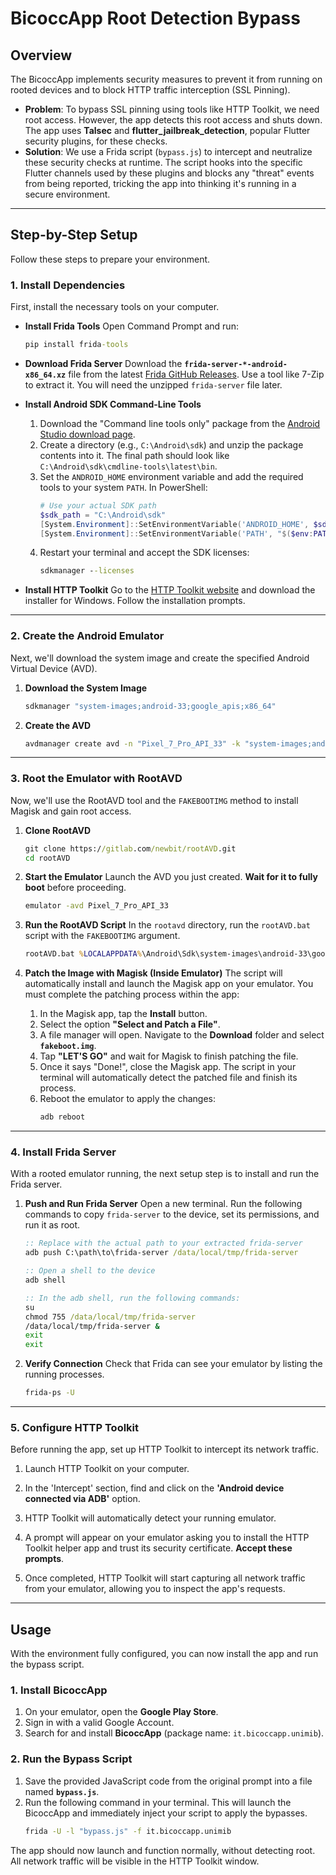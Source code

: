 # BicoccApp Root Detection Bypass

## Overview

The BicoccApp implements security measures to prevent it from running on rooted devices and to block HTTP traffic interception (SSL Pinning).

  * **Problem**: To bypass SSL pinning using tools like HTTP Toolkit, we need root access. However, the app detects this root access and shuts down. The app uses **Talsec** and **flutter\_jailbreak\_detection**, popular Flutter security plugins, for these checks.
  * **Solution**: We use a Frida script (`bypass.js`) to intercept and neutralize these security checks at runtime. The script hooks into the specific Flutter channels used by these plugins and blocks any "threat" events from being reported, tricking the app into thinking it's running in a secure environment.

-----

## Step-by-Step Setup

Follow these steps to prepare your environment.

### 1\. Install Dependencies

First, install the necessary tools on your computer.

  * **Install Frida Tools**
    Open Command Prompt and run:

    ```cmd
    pip install frida-tools
    ```

  * **Download Frida Server**
    Download the **`frida-server-*-android-x86_64.xz`** file from the latest [Frida GitHub Releases](https://github.com/frida/frida/releases). Use a tool like 7-Zip to extract it. You will need the unzipped `frida-server` file later.

  * **Install Android SDK Command-Line Tools**

    1.  Download the "Command line tools only" package from the [Android Studio download page](https://www.google.com/search?q=https://developer.android.com/studio%23command-line-tools-only).
    2.  Create a directory (e.g., `C:\Android\sdk`) and unzip the package contents into it. The final path should look like `C:\Android\sdk\cmdline-tools\latest\bin`.
    3.  Set the `ANDROID_HOME` environment variable and add the required tools to your system `PATH`. In PowerShell:
        ```powershell
        # Use your actual SDK path
        $sdk_path = "C:\Android\sdk"
        [System.Environment]::SetEnvironmentVariable('ANDROID_HOME', $sdk_path, 'User')
        [System.Environment]::SetEnvironmentVariable('PATH', "$($env:PATH);$sdk_path\cmdline-tools\latest\bin;$sdk_path\platform-tools", 'User')
        ```
    4.  Restart your terminal and accept the SDK licenses:
        ```cmd
        sdkmanager --licenses
        ```

  * **Install HTTP Toolkit**
    Go to the [HTTP Toolkit website](https://httptoolkit.com/) and download the installer for Windows. Follow the installation prompts.

-----

### 2\. Create the Android Emulator

Next, we'll download the system image and create the specified Android Virtual Device (AVD).

1.  **Download the System Image**

    ```cmd
    sdkmanager "system-images;android-33;google_apis;x86_64"
    ```

2.  **Create the AVD**

    ```cmd
    avdmanager create avd -n "Pixel_7_Pro_API_33" -k "system-images;android-33;google_apis;x86_64" --device "pixel_7_pro"
    ```

-----

### 3\. Root the Emulator with RootAVD

Now, we'll use the RootAVD tool and the `FAKEBOOTIMG` method to install Magisk and gain root access.

1.  **Clone RootAVD**

    ```cmd
    git clone https://gitlab.com/newbit/rootAVD.git
    cd rootAVD
    ```

2.  **Start the Emulator**
    Launch the AVD you just created. **Wait for it to fully boot** before proceeding.

    ```cmd
    emulator -avd Pixel_7_Pro_API_33
    ```

3.  **Run the RootAVD Script**
    In the `rootavd` directory, run the `rootAVD.bat` script with the `FAKEBOOTIMG` argument.

    ```cmd
    rootAVD.bat %LOCALAPPDATA%\Android\Sdk\system-images\android-33\google_apis_playstore\x86_64\ramdisk.img FAKEBOOTIMG
    ```

4.  **Patch the Image with Magisk (Inside Emulator)**
    The script will automatically install and launch the Magisk app on your emulator. You must complete the patching process within the app:

    1.  In the Magisk app, tap the **Install** button.
    2.  Select the option **"Select and Patch a File"**.
    3.  A file manager will open. Navigate to the **Download** folder and select **`fakeboot.img`**.
    4.  Tap **"LET'S GO"** and wait for Magisk to finish patching the file.
    5.  Once it says "Done\!", close the Magisk app. The script in your terminal will automatically detect the patched file and finish its process.
    6.  Reboot the emulator to apply the changes:
        ```cmd
        adb reboot
        ```

-----

### 4\. Install Frida Server

With a rooted emulator running, the next setup step is to install and run the Frida server.

1.  **Push and Run Frida Server**
    Open a new terminal. Run the following commands to copy `frida-server` to the device, set its permissions, and run it as root.

    ```cmd
    :: Replace with the actual path to your extracted frida-server
    adb push C:\path\to\frida-server /data/local/tmp/frida-server

    :: Open a shell to the device
    adb shell

    :: In the adb shell, run the following commands:
    su
    chmod 755 /data/local/tmp/frida-server
    /data/local/tmp/frida-server &
    exit
    exit
    ```

2.  **Verify Connection**
    Check that Frida can see your emulator by listing the running processes.

    ```cmd
    frida-ps -U
    ```

-----

### 5\. Configure HTTP Toolkit

Before running the app, set up HTTP Toolkit to intercept its network traffic.

1.  Launch HTTP Toolkit on your computer.

2.  In the 'Intercept' section, find and click on the **'Android device connected via ADB'** option.

3.  HTTP Toolkit will automatically detect your running emulator.

4.  A prompt will appear on your emulator asking you to install the HTTP Toolkit helper app and trust its security certificate. **Accept these prompts**.

5.  Once completed, HTTP Toolkit will start capturing all network traffic from your emulator, allowing you to inspect the app's requests.

-----

## Usage

With the environment fully configured, you can now install the app and run the bypass script.

### 1\. Install BicoccApp

1.  On your emulator, open the **Google Play Store**.
2.  Sign in with a valid Google Account.
3.  Search for and install **BicoccApp** (package name: `it.bicoccapp.unimib`).

### 2\. Run the Bypass Script

1.  Save the provided JavaScript code from the original prompt into a file named **`bypass.js`**.
2.  Run the following command in your terminal. This will launch the BicoccApp and immediately inject your script to apply the bypasses.
    ```cmd
    frida -U -l "bypass.js" -f it.bicoccapp.unimib
    ```

The app should now launch and function normally, without detecting root. All network traffic will be visible in the HTTP Toolkit window.

